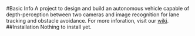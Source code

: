 #Basic Info
A project to design and build an autonomous vehicle capable of depth-perception between two cameras and image recognition
for lane tracking and obstacle avoidance. For more inforation, visit our [wiki](https://github.com/Sheyne/Autocar/wiki).
##Installation
Nothing to install yet.
